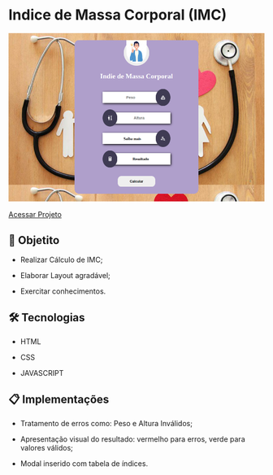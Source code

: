 # Indice de Massa Corporal (IMC)

![](./assets/images/imc-tela.png)

[Acessar Projeto](https://loganesposte.github.io/IMC)

## :memo: Objetito

- Realizar Cálculo de IMC;

- Elaborar Layout agradável;

- Exercitar conhecimentos.

## :hammer_and_wrench: Tecnologias

- HTML

- CSS

- JAVASCRIPT

## :clipboard: Implementações

- Tratamento de erros como: Peso e Altura Inválidos;

- Apresentação visual do resultado: vermelho para erros, verde para valores válidos;

- Modal inserido com tabela de índices.
